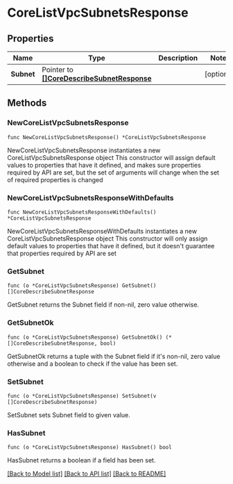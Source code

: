 # CoreListVpcSubnetsResponse

## Properties

Name | Type | Description | Notes
------------ | ------------- | ------------- | -------------
**Subnet** | Pointer to [**[]CoreDescribeSubnetResponse**](CoreDescribeSubnetResponse.md) |  | [optional] 

## Methods

### NewCoreListVpcSubnetsResponse

`func NewCoreListVpcSubnetsResponse() *CoreListVpcSubnetsResponse`

NewCoreListVpcSubnetsResponse instantiates a new CoreListVpcSubnetsResponse object
This constructor will assign default values to properties that have it defined,
and makes sure properties required by API are set, but the set of arguments
will change when the set of required properties is changed

### NewCoreListVpcSubnetsResponseWithDefaults

`func NewCoreListVpcSubnetsResponseWithDefaults() *CoreListVpcSubnetsResponse`

NewCoreListVpcSubnetsResponseWithDefaults instantiates a new CoreListVpcSubnetsResponse object
This constructor will only assign default values to properties that have it defined,
but it doesn't guarantee that properties required by API are set

### GetSubnet

`func (o *CoreListVpcSubnetsResponse) GetSubnet() []CoreDescribeSubnetResponse`

GetSubnet returns the Subnet field if non-nil, zero value otherwise.

### GetSubnetOk

`func (o *CoreListVpcSubnetsResponse) GetSubnetOk() (*[]CoreDescribeSubnetResponse, bool)`

GetSubnetOk returns a tuple with the Subnet field if it's non-nil, zero value otherwise
and a boolean to check if the value has been set.

### SetSubnet

`func (o *CoreListVpcSubnetsResponse) SetSubnet(v []CoreDescribeSubnetResponse)`

SetSubnet sets Subnet field to given value.

### HasSubnet

`func (o *CoreListVpcSubnetsResponse) HasSubnet() bool`

HasSubnet returns a boolean if a field has been set.


[[Back to Model list]](../README.md#documentation-for-models) [[Back to API list]](../README.md#documentation-for-api-endpoints) [[Back to README]](../README.md)


